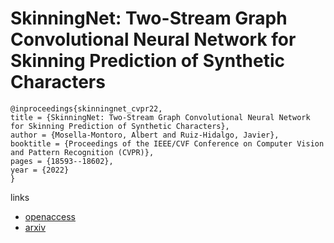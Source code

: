 # SkinningNet: Two-Stream Graph Convolutional Neural Network for Skinning Prediction of Synthetic Characters

```
@inproceedings{skinningnet_cvpr22,
title = {SkinningNet: Two-Stream Graph Convolutional Neural Network for Skinning Prediction of Synthetic Characters},
author = {Mosella-Montoro, Albert and Ruiz-Hidalgo, Javier},
booktitle = {Proceedings of the IEEE/CVF Conference on Computer Vision and Pattern Recognition (CVPR)},
pages = {18593--18602},
year = {2022}
}
```

links
- [openaccess](http://openaccess.thecvf.com//content/CVPR2022/html/Mosella-Montoro_SkinningNet_Two-Stream_Graph_Convolutional_Neural_Network_for_Skinning_Prediction_of_CVPR_2022_paper.html)
- [arxiv](https://arxiv.org/abs/2203.04746)
